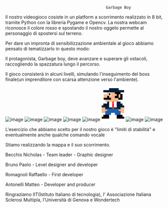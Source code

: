                                                 Garbage Boy
Il nostro videogioco cosiste in un platform a scorrimento realizzato in 8 bit, tramite Python con la libreria Pygame e Opencv.
La nostra webcam riconosce il colore rosso e spostando il nostro oggeto permette al personaggio di spostersi sul terreno.

Per dare un impronta di sensibilizzazione ambientale al gioco abbiamo pensato di tematizzarlo in questo modo:

Il protagonista, Garbage boy, deve avanzare e superare gli ostacoli, raccogliendo la spazzatura lungo il percorso.

Il gioco consisterà in alcuni livelli, simulando l'inseguimento del boss finale(un imprenditore con scarsa attenzione verso l'ambiente).

![image](https://github.com/Nicholas-Becchis/PCTO/blob/main/images/Title.png)
![image](https://user-images.githubusercontent.com/71812597/110108915-0ca6bc00-7dad-11eb-9b63-99135e7c8907.png)
![image](https://github.com/Nicholas-Becchis/PCTO/blob/main/images/artur_run.png)
![image](https://github.com/Nicholas-Becchis/PCTO/blob/main/images/smog.png)
![image](https://github.com/Nicholas-Becchis/PCTO/blob/main/images/agenteP.png)
![image](https://github.com/Nicholas-Becchis/PCTO/blob/main/images/enemy.png)
![image](https://github.com/Nicholas-Becchis/PCTO/blob/main/images/spiderman.png)
![image](https://github.com/Nicholas-Becchis/PCTO/blob/main/images/play_again.png)

L'esercizio che abbiamo scelto per il nostro gioco è "limiti di stabilità" e eventualmente anche qualche comando vocale

Stiamo realizzando la mappa e il suo scorrimento.

Becchis Nicholas - Team leader - Graphic designer

Bruno Paolo - Level designer and developer

Romagnoli Raffaello - First developer

Antonelli Matteo - Developer and producer

Ringraziamo IIT(Istituto Italiano di tecnologia), l' Associazione Italiana Sclerosi Multipla, l'Università di Genova e Wondertech


